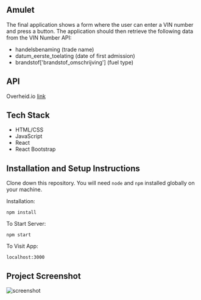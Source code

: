 ## Amulet 

The final application shows a form where the user can enter a VIN number and press a button. 
The application should then retrieve the following data from the VIN Number API:

<ul>
		<li>handelsbenaming (trade name)</li>
		<li>datum_eerste_toelating (date of first admission)</li>
		<li>brandstof['brandstof_omschrijving'] (fuel type)</li>
</ul>


## API

Overheid.io [link](https://overheid.io/documentatie/voertuiggegevens)

## Tech Stack

<ul>
		<li>HTML/CSS</li>
		<li>JavaScript</li>
		<li>React</li>
        <li>React Bootstrap</li>
</ul>


## Installation and Setup Instructions

Clone down this repository. You will need `node` and `npm` installed globally on your machine.  

Installation:

`npm install`  

To Start Server:

`npm start`  

To Visit App:

`localhost:3000`

## Project Screenshot

![screenshot]()

